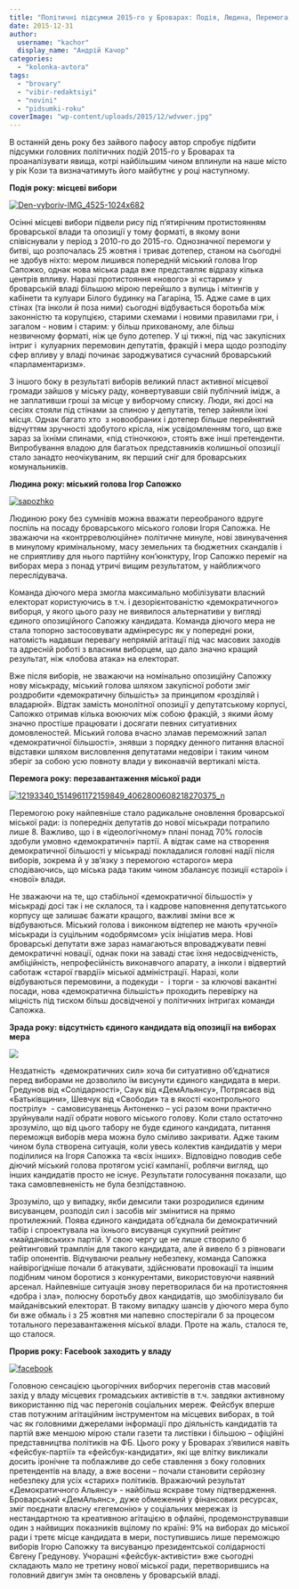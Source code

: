 ```yaml
---
title: "Політичні підсумки 2015-го у Броварах: Подія, Людина, Перемога, Зрада і Прорив року"
date: 2015-12-31
author: 
  username: "kachor"
  display_name: "Андрій Качор"
categories: 
  - "kolonka-avtora"
tags: 
  - "brovary"
  - "vibir-redaktsiyi"
  - "novini"
  - "pidsumki-roku"
coverImage: "wp-content/uploads/2015/12/wdvwer.jpg"
---
```


В останній день року без зайвого пафосу автор спробує підбити підсумки головних політичних подій 2015-го у Броварах та проаналізувати явища, котрі найбільшим чином вплинули на наше місто у рік Кози та визначатимуть його майбутнє у році наступному.

**Подія року: місцеві вибори**

[![Den-vyboriv-IMG_4525-1024x682](https://mpz.brovary.org/wp-content/uploads/2015/12/Den-vyboriv-IMG_4525.jpg)](https://mpz.brovary.org/wp-content/uploads/2015/12/Den-vyboriv-IMG_4525-1024x682.jpg)

Осінні місцеві вибори підвели рису під п’ятирічним протистоянням броварської влади та опозиції у тому форматі, в якому вони співіснували у період з 2010-го до 2015-го. Однозначної перемоги у битві, що розпочалась 25 жовтня і триває дотепер, станом на сьогодні не здобув ніхто: мером лишився попередній міський голова Ігор Сапожко, однак нова міська рада вже представляє відразу кілька центрів впливу. Наразі протистояння «нового» зі «старим» у броварській владі більшою мірою перейшло з вулиць і мітингів у кабінети та кулуари Білого будинку на Гагаріна, 15. Адже саме в цих стінах (та інколи й поза ними) сьогодні відбувається боротьба між законністю та корупцією, старими схемами і новими правилами гри, і загалом - новим і старим: у більш прихованому, але більш незвичному форматі, ніж це було дотепер. У ці тижні, під час закулісних інтриг і  кулуарних перемовин депутатів, фракцій і мера щодо розподілу сфер впливу у владі починає зароджуватися сучасний броварський «парламентаризм».

З іншого боку в результаті виборів великий пласт активної місцевої громади зайшов у міську раду, конвертувавши свій публічний імідж, а не заплативши гроші за місце у виборчому списку. Люди, які досі на сесіях стояли під стінами за спиною у депутатів, тепер зайняли їхні місця. Однак багато хто  з новообраних і дотепер більше перейнятий відчуттям зручності здобутого крісла, ніж усвідомленням того, що вже зараз за їхніми спинами, «під стіночкою», стоять вже інші претенденти. Випробування владою для багатьох представників колишньої опозиції стало занадто неочікуваним, як перший сніг для броварських комунальників.

**Людина року: міський голова Ігор Сапожко**

[![sapozhko](https://mpz.brovary.org/wp-content/uploads/2015/12/sapozhko.jpg)](https://mpz.brovary.org/wp-content/uploads/2015/12/sapozhko.jpg)

Людиною року без сумнівів можна вважати переобраного вдруге поспіль на посаду броварського міського голови Ігоря Сапожка. Не зважаючи на «контрреволюційне» політичне минуле, нові звинувачення в минулому кримінальному, масу земельних та бюджетних скандалів і не сприятливу для нього партійну кон’юнктуру, Ігор Сапожко переміг на виборах мера з понад утричі вищим результатом, у найближчого переслідувача.

Команда діючого мера змогла максимально мобілізувати власний електорат користуючись в т.ч. і дезорієнтованістю «демократичного» виборця, у якого цього разу не виявилося альтернативи у вигляді єдиного опозиційного Сапожку кандидата. Команда діючого мера не стала топорно застосовувати адмінресурс як у попередні роки, натомість надавши перевагу непрямій агітації під час масових заходів та адресній роботі з власним виборцем, що дало значно кращий результат, ніж «лобова атака» на електорат.

Вже після виборів, не зважаючи на номінально опозиційну Сапожку нову міськраду, міський голова шляхом закулісної роботи зміг роздробити «демократичну більшість» за принципом «розділяй і владарюй». Відтак замість монолітної опозиції у депутатському корпусі, Сапожко отримав кілька воюючих між собою фракцій, з якими йому значно простіше працювати і досягати певних ситуативних домовленостей. Міський голова вчасно зламав переможний запал «демократичної більшості», знявши з порядку денного питання власної відставки шляхом висловлення депутатами недовіри і таким чином зберіг за собою усю повноту влади у виконавчій вертикалі міста.

**Перемога року: перезавантаження міської ради**

[![12193340_1514961172159849_4062800608218270375_n](https://mpz.brovary.org/wp-content/uploads/2015/12/12193340_1514961172159849_4062800608218270375_n.png)](https://mpz.brovary.org/wp-content/uploads/2015/12/12193340_1514961172159849_4062800608218270375_n.png)

Перемогою року найпевніше стало радикальне оновлення броварської міської ради: із попередніх депутатів до нової міськради потрапило лише 8. Важливо, що і в «ідеологічному» плані понад 70% голосів здобули умовно «демократичні» партії. А відтак саме на створення демократичної більшості у міськраді покладалися головні надії після виборів, зокрема й у зв’язку з перемогою «старого» мера сподіваючись, що міська рада таким чином збалансує позиції «старої» і «нової» влади.

Не зважаючи на те, що стабільної «демократичної більшості» у міськраді досі так і не склалося, та і кадрове наповнення депутатського корпусу ще залишає бажати кращого, важливі зміни все ж відбуваються. Міський голова і виконком відтепер не мають «ручної» міськради із суцільним «одобрямсом» усіх ініціатив мера. Нові броварські депутати вже зараз намагаються впроваджувати певні демократичні новації, однак поки на заваді стає їхня недосвідченість, амбіційність, непрофесійність виконавчого апарату, а інколи і відвертий саботаж «старої гвардії» міської адміністрації. Наразі, коли відбуваються перемовини, а подекуди -  і торги - за ключові вакантні посади, нова «демократична більшість» проходить перевірку на міцність під тиском більш досвідченої у політичних інтригах команди Сапожка.

**Зрада року: відсутність єдиного кандидата від опозиції на виборах мера**

[![](https://mpz.brovary.org/wp-content/uploads/2015/12/Lebed-shhuka-y-rak-basnya-kartynka.jpg)](https://mpz.brovary.org/wp-content/uploads/2015/12/Lebed-shhuka-y-rak-basnya-kartynka.jpg)

Нездатність  «демократичних сил» хоча би ситуативно об’єднатися перед виборами не дозволило їм висунути єдиного кандидата в мери. Гредунов від «Солідарності», Саук від «ДемАльянсу», Потрясаєв від «Батьківщини», Шевчук від «Свободи» та в якості «контрольного пострілу»  - самовисуванець Антоненко – усі разом вони практично зруйнували надії обрати нового міського голову. Коли стало остаточно зрозуміло, що від цього табору не буде єдиного кандидата, питання переможця виборів мера можна було сміливо закривати. Адже таким чином була створена ситуація, коли увесь колектив кандидатів у мери поділилися на Ігоря Сапожка та «всіх інших». Відповідно поводив себе діючий міський голова протягом усієї кампанії, роблячи вигляд, що інших кандидатів просто не існує. Результати голосування показали, що така самовпевненість не була безпідставною.

Зрозуміло, що у випадку, якби демсили таки розродилися єдиним висуванцем, розподіл сил і засобів міг змінитися на прямо протилежний. Поява єдиного кандидата об’єднала би демократичний табір і спроектувала на їхнього висуванця сукупний рейтинг «майданівських» партій. У свою чергу це не лише створило б рейтинговий трамплін для такого кандидата, але й вивело б з рівноваги табір опонентів. Відчуваючи реальну небезпеку, команда Сапожка найвірогідніше почали б атакувати, здійснювати провокації та іншим подібним чином боротися з конкурентами, використовуючи наявний арсенал. Найпевніше ситуація знову перетворилася би на протистояння «добра і зла», полюсну боротьбу двох кандидатів, що змобілізувало би майданівський електорат. В такому випадку шансів у діючого мера було би вже обмаль і з 25 жовтня ми напевно спостерігали б за процесом тотального перезавантаження міської влади. Проте на жаль, сталося те, що сталося.

**Прорив року: Facebook заходить у владу**

[![facebook](https://mpz.brovary.org/wp-content/uploads/2015/12/facebook.jpg)](https://mpz.brovary.org/wp-content/uploads/2015/12/facebook.jpg)

Головною сенсацією цьогорічних виборчих перегонів став масовий захід у владу місцевих громадських активістів в т.ч. завдяки активному використанню під час перегонів соціальних мереж. Фейсбук вперше став потужним агітаційним інструментом на місцевих виборах, в той час як головними джерелами інформації про діяльність кандидатів та партій вже меншою мірою стали газети та листівки і більшою – офіційні представництва політиків на ФБ. Цього року у Броварах з’явилися навіть «фейсбук-партії» та «фейсбук-кандидати», які ще влітку викликали досить іронічне та поблажливе до себе ставлення з боку головних претендентів на владу, а вже восени – почали становити серйозну небезпеку для усіх «старих» політиків. Вражаючий результат «Демократичного Альянсу» - найбільш яскраве тому підтвердження. Броварський «ДемАльянс», дуже обмежений у фінансових ресурсах, зміг поєднати власну «гегемонію» у соціальних мережах із нестандартною та креативною агітацією в офлайні, продемонструвавши один з найвищих показників вцілому по країні: 9% на виборах до міської ради і третє місце кандидата в мери, поступившись лише переможцю виборів Ігорю Сапожку та висуванцю президентської солідарності Євгену Гредунову. Учорашні «фейсбук-активісти» вже сьогодні складають мало не третину нової міської ради, перетворившись на головний двигун змін та оновлень у броварській владі.
